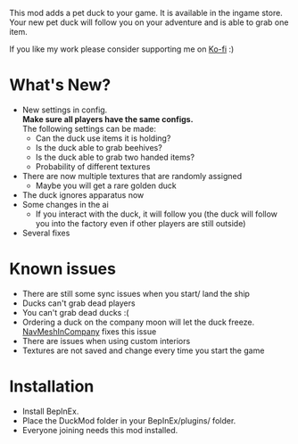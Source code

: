 This mod adds a pet duck to your game. It is available in the ingame store.
Your new pet duck will follow you on your adventure and is able to grab one item.

If you like my work please consider supporting me on [Ko-fi](https://ko-fi.com/dio93) :)

<h1>What's New?</h1>

- New settings in config. <br> **Make sure all players have the same configs.** <br>The following settings can be made:
    - Can the duck use items it is holding?
    - Is the duck able to grab beehives?
    - Is the duck able to grab two handed items?
    - Probability of different textures
- There are now multiple textures that are randomly assigned
    - Maybe you will get a rare golden duck
- The duck ignores apparatus now
- Some changes in the ai
    - If you interact with the duck, it will follow you (the duck will follow you into the factory even if other players are still outside)
- Several fixes

<h1>Known issues</h1>

- There are still some sync issues when you start/ land the ship
- Ducks can't grab dead players
- You can't grab dead ducks :(
- Ordering a duck on the company moon will let the duck freeze. [NavMeshInCompany](https://thunderstore.io/c/lethal-company/p/Kittenji/NavMeshInCompany/) fixes this issue
- There are issues when using custom interiors
- Textures are not saved and change every time you start the game

<h1>Installation</h1>

- Install BepInEx.
- Place the DuckMod folder in your BepInEx/plugins/ folder.
- Everyone joining needs this mod installed.